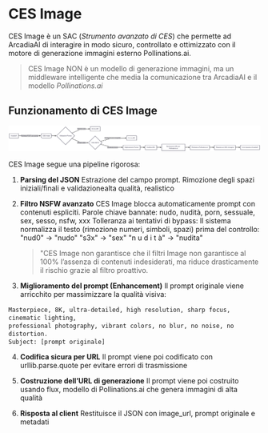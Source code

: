 # CES Image

CES Image è un SAC (_Strumento avanzato di CES_) che permette ad ArcadiaAI di interagire in modo sicuro, controllato e ottimizzato con il motore di generazione immagini esterno Pollinations.ai.

> CES Image NON è un modello di generazione immagini, ma un middleware intelligente che media la comunicazione tra ArcadiaAI e il modello _Pollinations.ai_
>

## Funzionamento di CES Image

<img src="images/ces-image-flow.png" alt="Diagramma CES Flow" width="900"/>


CES Image segue una pipeline rigorosa:

1. **Parsing del JSON**
Estrazione del campo prompt.
Rimozione degli spazi iniziali/finali e validazionealta qualità, realistico

2. **Filtro NSFW avanzato**
    CES Image blocca automaticamente prompt con contenuti espliciti.
    Parole chiave bannate:
    nudo, nudità, porn, sessuale, sex, sesso, nsfw, xxx
    Tolleranza ai tentativi di bypass:
    Il sistema normalizza il testo (rimozione numeri, simboli, spazi) prima del controllo:
        "nud0" → "nudo"
        "s3x" → "sex"
        "n u d i t à" → "nudita"
   > "CES Image non garantisce che il filtri Image non garantisce al 100% l’assenza di contenuti indesiderati, ma riduce drasticamente il rischio grazie al filtro proattivo.

3. **Miglioramento del prompt (Enhancement)**
   Il prompt originale viene arricchito per massimizzare la qualità visiva:

```text 
Masterpiece, 8K, ultra-detailed, high resolution, sharp focus, cinematic lighting,
professional photography, vibrant colors, no blur, no noise, no distortion.
Subject: [prompt originale]
``` 
4. **Codifica sicura per URL**
   Il prompt viene poi codificato con urllib.parse.quote per evitare errori di trasmissione

5. **Costruzione dell’URL di generazione**
   Il prompt viene poi costruito usando flux, modello di Pollinations.ai che genera immagini di alta qualità

6. **Risposta al client**
   Restituisce il JSON con image_url, prompt originale e metadati
   
